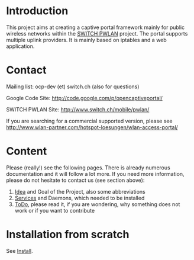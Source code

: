 # Introduction #

This project aims at creating a captive portal framework mainly for public wireless networks within the [SWITCH PWLAN](http://www.switch.ch/mobile/pwlan/) project. The portal supports multiple uplink providers. It is mainly based on iptables and a web application.


# Contact #

Mailing list: ocp-dev (et) switch.ch (also for questions)

Google Code Site: http://code.google.com/p/opencaptiveportal/

SWITCH PWLAN Site: http://www.switch.ch/mobile/pwlan/

If you are searching for a commercial supported version, please see
http://www.wlan-partner.com/hotspot-loesungen/wlan-access-portal/


# Content #

Please (really!) see the following pages. There is already numerous documentation and it will follow a lot more. If you need more information, please do not hesitate to contact us (see section above):

  1. [Idea](Idea.md) and Goal of the Project, also some abbreviations
  1. [Services](Services.md) and Daemons, which needed to be installed
  1. [ToDo](ToDo.md), please read it, if you are wondering, why something does not work or if you want to contribute

# Installation from scratch #

See [Install](Install.md).